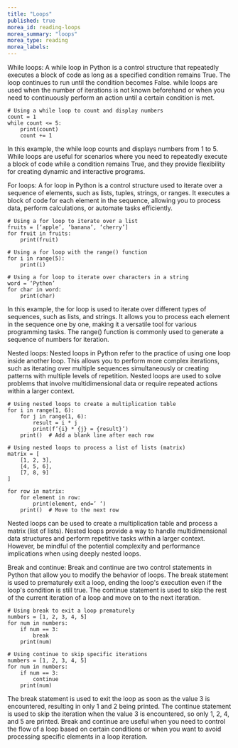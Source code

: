 ```yaml
---
title: "Loops"
published: true
morea_id: reading-loops
morea_summary: "loops"
morea_type: reading
morea_labels:
---
```


While loops:
A while loop in Python is a control structure that repeatedly executes a block of code as long as a specified condition remains True. The loop continues to run until the condition becomes False. while loops are used when the number of iterations is not known beforehand or when you need to continuously perform an action until a certain condition is met.

```
# Using a while loop to count and display numbers
count = 1
while count <= 5:
    print(count)
    count += 1
```

In this example, the while loop counts and displays numbers from 1 to 5. While loops are useful for scenarios where you need to repeatedly execute a block of code while a condition remains True, and they provide flexibility for creating dynamic and interactive programs.

For loops:
A for loop in Python is a control structure used to iterate over a sequence of elements, such as lists, tuples, strings, or ranges. It executes a block of code for each element in the sequence, allowing you to process data, perform calculations, or automate tasks efficiently.

```
# Using a for loop to iterate over a list
fruits = [‘apple’, ‘banana’, ‘cherry’]
for fruit in fruits:
    print(fruit)

# Using a for loop with the range() function
for i in range(5):
    print(i)

# Using a for loop to iterate over characters in a string
word = ‘Python’
for char in word:
    print(char)
```

In this example, the for loop is used to iterate over different types of sequences, such as lists, and strings. It allows you to process each element in the sequence one by one, making it a versatile tool for various programming tasks. The range() function is commonly used to generate a sequence of numbers for iteration. 

Nested loops:
Nested loops in Python refer to the practice of using one loop inside another loop. This allows you to perform more complex iterations, such as iterating over multiple sequences simultaneously or creating patterns with multiple levels of repetition. Nested loops are used to solve problems that involve multidimensional data or require repeated actions within a larger context.

```
# Using nested loops to create a multiplication table
for i in range(1, 6):
    for j in range(1, 6):
        result = i * j
        print(f’{i} * {j} = {result}’)
    print()  # Add a blank line after each row

# Using nested loops to process a list of lists (matrix)
matrix = [
    [1, 2, 3],
    [4, 5, 6],
    [7, 8, 9]
]

for row in matrix:
    for element in row:
        print(element, end=’ ‘)
    print()  # Move to the next row
```

Nested loops can be used to create a multiplication table and process a matrix (list of lists). Nested loops provide a way to handle multidimensional data structures and perform repetitive tasks within a larger context. However, be mindful of the potential complexity and performance implications when using deeply nested loops.

Break and continue:
Break and continue are two control statements in Python that allow you to modify the behavior of loops.
The break statement is used to prematurely exit a loop, ending the loop's execution even if the loop's condition is still true.
The continue statement is used to skip the rest of the current iteration of a loop and move on to the next iteration.

```
# Using break to exit a loop prematurely
numbers = [1, 2, 3, 4, 5]
for num in numbers:
    if num == 3:
        break
    print(num)

# Using continue to skip specific iterations
numbers = [1, 2, 3, 4, 5]
for num in numbers:
    if num == 3:
        continue
    print(num)
```

The break statement is used to exit the loop as soon as the value 3 is encountered, resulting in only 1 and 2 being printed.
The continue statement is used to skip the iteration when the value 3 is encountered, so only 1, 2, 4, and 5 are printed.
Break and continue are useful when you need to control the flow of a loop based on certain conditions or when you want to avoid processing specific elements in a loop iteration.
